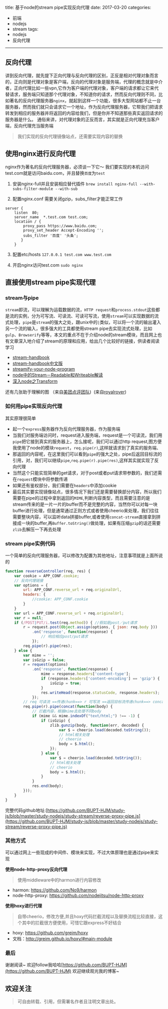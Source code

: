 title: 基于node的stream pipe实现反向代理
date: 2017-03-20
categories:
  - 前端
  - nodejs
  - stream
tags:
  - nodejs
  - 反向代理
---

## **反向代理**
讲到反向代理，就先提下正向代理与反向代理的区别，正反是相对代理对象而言的，正向则是代理对象是客户端，反向的代理对象是服务端，代理的概念就是中介者，正向代理比如一些vpn,它作为客户端的代理对象，客户端的请求都让它来代替请求，服务端只知道那个代理对象，不知道你的请求，然而反向代理则不同，比如著名的反向代理服务器`nginx`，就起到这样一个功能，很多大型网站都不止一台服务器，然而我们就只会请求它一个地址，作为反向代理服务器，它帮我们把请求转发到相应的服务器并将返回的内容给我们，但是你并不知道那些真实返回请求的服务器是什么。
通俗来讲，对代理对象的正反而言，其实就是正向代理充当客户端，反向代理充当服务端
<!--more-->

> 我们实现的反向代理镜像站点，还需要实现内容的替换

## **使用nginx进行反向代理**
nginx作为著名的反向代理服务器，必须谈一下它～
我们要实现的本机访问test.com就是访问baidu.com，并且替换`百度`为`test`
1. 安装nginx-full并且安装相应替代插件
`brew install nginx-full --with-subs-filter-module --with-sub`

2. 配置nginx.conf
需要关闭gzip，subs_filter才能正常工作
```
server {
    listen  80;
    server_name  *.test.com test.com;
    location / {
        proxy_pass https://www.baidu.com;
        proxy_set_header Accept-Encoding '';
        subs_filter '百度' '头条';
       }
    }
```
3. 配置etc/hosts
`127.0.0.1 test.com www.test.com`

4. 开启nginx访问test.com
`sudo nginx`

## **直接使用stream pipe实现代理**

### **stream与pipe**
`stream`即流，可以理解为运载数据的流，`HTTP request`和`process.stdout`这些都是流的实例，分为可写流、可读流、可读可写流，使用`stream`可以实现数据的流式处理，`pipe`是`stream`的强大之处，跟unix中的`|`类似，可以将一个流的输出灌入另一个流的输入，很多强大的工具都使用stream pipe去实现流式处理，比如`gulp`、`Browserify`等等，本文的重点不在于介绍node的stream模块，而且网上也有文章深入地介绍了stream的原理和应用，给出几个比较好的链接，供读者阅读学习

- [stream-handbook](https://github.com/substack/stream-handbook)
- [stream-handbook中文版](https://github.com/jabez128/stream-handbook)
- [streamify-your-node-program](https://github.com/zoubin/streamify-your-node-program)
- [node中的Stream－Readable和Writeable解读](http://www.cnblogs.com/accordion/p/5560531.html)
- [深入node之Transform](http://web.jobbole.com/88100/)

还有几张助于理解的图
（来自[美团点评团队](http://tech.meituan.com/stream-internals.html))
<img src="http://tech.meituan.com/img/stream-how-data-comes-out.png" alt="">
(来自[royalrover](http://www.cnblogs.com/accordion/p/5560531.html))
<img src="http://7xp9v5.com1.z0.glb.clouddn.com/o_ttt.jpg" alt="">

### **如何用pipe实现反向代理**
其实原理很简单
- 起一个`express`服务器作为反向代理服务器，作为服务端
- 当我们对服务端访问时，request进入服务端，request是一个可读流，我们用`pipe`把它接到真实的服务器上，怎么接呢，我们可以通过http request,图方便我使用了node的模块`request`，`req.pipe(r)`,这样就请求到了真实的服务端、
- 那返回的内容呢，在这里我们可以看到`pipe`的强大之处，pipe后返回目标流的引用，对，我们可以继续`pipe`,`req.pipe(r).pipe(res)`,这样其实就实现了反向代理
- 当然这个只能实现简单的get请求，对于post或者put请求带参数的，我们还需在`request`模块中将参数传递
- 如果还有鉴权部分，我们需要在`headers`中添加cookie
- 最后其实要实现镜像站点，很多情况下我们还是需要替换部分内容，所以我们需要在pipe的过程中拿到返回的`MIME`,判断内容类型，而且需要注意的是stream传来的是一片一片的buffer而不是完整的内容，当然你可以对每一块buffer进行处理，但是通常通过正则方式或者使用cheerio来处理，我们往往需要整块内容，可以监听data拼接buffer,或者使用`concat-stream`直接拿到拼接成一块的buffer,再`Buffer.toString()`做处理，如果有压缩`gzip`的话还需要`zlib`去解压一下再去处理

### **stream pipe实例代码**
一个简单的反向代理服务器，可以修改为配置为其他地址，注意事项就是上面所说的

``` javascript
function reverseController(req, res) {
    var cookie = APP_CONF.cookie;
    // 反向代理链接
    var options = {
        url: APP_CONF.reverse_url + req.originalUrl,
        headers: {
            //cookie: APP_CONF.cookie
        }
    }
    var url = APP_CONF.reverse_url + req.originalUrl;
    var r = null;
    if (/POST|PUT/i.test(req.method)) { //假如是post／put请求
        r = request.post(Object.assign(options, { json: req.body }))
            .on('response', function(response) {
                // 响应相应post/put请求
            });
        req.pipe(r).pipe(res);
    } else {
        var mime = '';
        var isGzip = false;
        r = request(options)
            .on('response', function(response) {
                mime = response.headers['content-type'];
                if (response.headers['content-encoding'] == 'gzip') {
                    isGzip = true;
                }
                res.writeHead(response.statusCode, response.headers);
            });
        // req 可读流 ==传递chunk==> r 可写流 ==返回目标流传递chunk==> concat 可写流
        req.pipe(r).pipe(concat(function(body) {
            // 拦截内容，根据mime去处理不同body
            if (mime && mime.indexOf("text/html;") !== -1) {
                if (isGzip) {
                    zlib.gunzip(body, function(err, decoded) {
                        var $ = cheerio.load(decoded.toString());
                        // html相关处理
                        // cheerio
                        body = $.html();
                    });
                } else {
                    var $ = cheerio.load(decoded.toString());
                    // html相关处理
                    // cheerio
                    body = $.html();
                }
            }
            res.end(body);
        }));
    }
}
```

完整代码github地址:[https://github.com/BUPT-HJM/study-js/blob/master/study-nodejs/study-stream/reverse-proxy-pipe.js](https://github.com/BUPT-HJM/study-js/blob/master/study-nodejs/study-stream/reverse-proxy-pipe.js)

### **其他方式**
可以通过网上一些现成的中间件、模块来实现，不过大体原理也是通过pipe来实现

**使用node-http-proxy反向代理**

> 使用middleware中的harmon进行内容修改

- harmon: https://github.com/No9/harmon
- node-http-proxy: https://github.com/nodejitsu/node-http-proxy

**使用hoxy进行代理**

> 自带cheerio，修改方便,并且hoxy代码拦截流程以及替换流程比较直接，这个其中的拦截很方便使用，可惜它跟express不好结合

- hoxy: https://github.com/greim/hoxy
- 文档：http://greim.github.io/hoxy/#main-module

### **最后**

谢谢阅读~
欢迎follow我哈哈[https://github.com/BUPT-HJM](https://github.com/BUPT-HJM)
欢迎继续观光我的博客~

**欢迎关注**
<img src="http://7xp9v5.com1.z0.glb.clouddn.com/qrcode_for_gh_f4166e610ee5_344.jpg" alt="">
---

>可自由转载、引用，但需署名作者且注明文章出处。